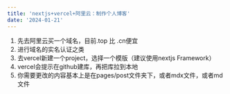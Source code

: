 ```yaml
---
title: 'nextjs+vercel+阿里云：制作个人博客'
date: '2024-01-21'
---
```


1. 先去阿里云买一个域名，目前.top 比 .cn便宜
2. 进行域名的实名认证之类
3. 去vercel新建一个project，选择一个模版（建议使用nextjs Framework）
4. vercel会提示在github建库，再把库拉到本地
5. 你需要更改的内容基本上是在pages/post文件夹下，或者mdx文件，或者md文件

